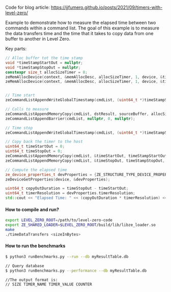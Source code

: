 Code for blog article: https://jjfumero.github.io/posts/2021/09/timers-with-level-zero/ 


Example to demonstrate how to measure the elapsed time between two commands within a command list. 
The goal of this example is to measure the data transfers time and the time that it takes to copy data from one buffer to another in Level Zero. 


Key parts:

```cpp
// Alloc buffer tot the time stamp
void *timeStampStartOut = nullptr;
void *timeStampStopOut = nullptr;
constexpr size_t allocSizeTimer = 8;
zeMemAllocDevice(context, &memAllocDesc, allocSizeTimer, 1, device, &timeStampStartOut);
zeMemAllocDevice(context, &memAllocDesc, allocSizeTimer, 1, device, &timeStampStopOut);


// Time start
zeCommandListAppendWriteGlobalTimestamp(cmdList, (uint64_t *)timeStampStartOut, nullptr, 0, nullptr);

// Calls to measure
zeCommandListAppendMemoryCopy(cmdList, dstResult, sourceBuffer, allocSize, nullptr, 0, nullptr);
zeCommandListAppendBarrier(cmdList, nullptr, 0, nullptr);

// Time stop
zeCommandListAppendWriteGlobalTimestamp(cmdList, (uint64_t *)timeStampStopOut, nullptr, 0, nullptr);

// Copy back the timer to the host
uint64_t timeStartOut = 0;
uint64_t timeStopOut = 0;
zeCommandListAppendMemoryCopy(cmdList, &timeStartOut, timeStampStartOut, sizeof(timeStartOut), nullptr, 0, nullptr);
zeCommandListAppendMemoryCopy(cmdList, &timeStopOut, timeStampStopOut, sizeof(timeStopOut), nullptr, 0, nullptr);

// Compute the elapsed time
ze_device_properties_t devProperties = {ZE_STRUCTURE_TYPE_DEVICE_PROPERTIES};  
zeDeviceGetProperties(device, &devProperties);

uint64_t copyOutDuration = timeStopOut - timeStartOut;
uint64_t timerResolution = devProperties.timerResolution;
std::cout << "Elapsed Time: " << (copyOutDuration * timerResolution) << std::endl;
```


#### How to compile and run?

```bash
export LEVEL_ZERO_ROOT=/path/to/level-zero-code 
export ZE_SHARED_LOADER=$LEVEL_ZERO_ROOT/build/lib/libze_loader.so
make
./timeDataTransfers <sizeInBytes>
```


#### How to run the benchmarks

```bash
$ python3 runBenchmarks.py --run --db myResultTable.db

// Query database
$ python3 runBenchmarks.py --performance --db myResultTable.db 

//The output format is:
// SIZE TIMER_NAME TIMER_VALUE COUNTER 
```
